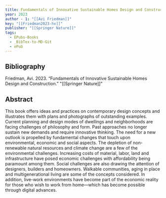 ```yaml
---
title: Fundamentals of Innovative Sustainable Homes Design and Construction
year: 2023
author - 1: "[[Avi Friedman]]"
key: "[[Friedman2023-hx]]"
publisher: "[[Springer Nature]]"
tags:
  - EPubs-Books
  - _BibTex-to-MD-Git
  - ePub
---
```


## Bibliography
Friedman, Avi. 2023. “Fundamentals of Innovative Sustainable Homes Design and Construction.” "[[Springer Nature]]"

## Abstract
This book offers ideas and practices on contemporary design concepts and illustrates them with plans and photographs of outstanding examples. Current planning and design modes of dwellings and neighborhoods are facing challenges of philosophy and form. Past approaches no longer sustain new demands and require innovative thinking. The need for a new outlook is propelled by fundamental changes that touch upon environmental, economic and social aspects. The depletion of non-renewable natural resources and climate change are a few of the environmental challenges. Increasing costs of material, labor, land and infrastructure have posed economic challenges with affordability being paramount among them. Social challenges are also drawing the attention of designers, builders and homeowners. Walkable communities, aging in place and multigenerational living are some of the concepts considered. In addition, live-work environments have become part of the economic reality for those who wish to work from home—which has become possible through digital advances.